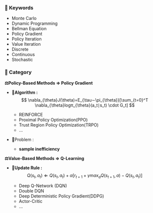 
### 📖 Keywords

* Monte Carlo
* Dynamic Programming
* Bellman Equation
* Policy Gradient
* Policy Iteration
* Value Iteration
* Discrete
* Continuous
* Stochastic


### 📖 Category

**⚖️Policy-Based Methods $\Rightarrow$ Policy Gradient**

* 🌟**Algorithm :** 
	$$
	\nabla_{\theta}​J(\theta)=E_{\tau∼\pi_{\theta}}​​[\sum_{t=0}^T​\nabla_{\theta}​logπ_{\theta}​(a_t​∣s_t​) \cdot G_t​]
	$$

	* REINFORCE
	* Proximal Policy Optimization(PPO)
	* Trust Region Policy Optimization(TRPO)
	* ...

* 💊Problem : 
	
	* **sample inefficiency**



**⚖️Value-Based Methods $\Rightarrow$ Q-Learning**

* 🌟**Update Rule :** 
	$$
	Q(s_t​,a_t​)\Leftarrow Q(s_t​,a_t​)+\alpha[r_{t+1}​+\gamma max_{a}​Q(s_{t+1}​,a)−Q(s_t​,a_t​)]
	$$
	
	* Deep Q-Network (DQN)
	* Double DQN
	* Deep Deterministic Policy Gradient(DDPG)
	* Actor-Critic
	* ...


